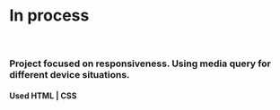 
# In process 
</br>
  
### Project focused on responsiveness. Using media query for different device situations.

#### Used HTML | CSS 
